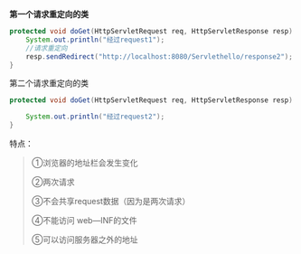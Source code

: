 **第一个请求重定向的类**

```java
protected void doGet(HttpServletRequest req, HttpServletResponse resp) throws ServletException, IOException {
    System.out.println("经过request1");
    //请求重定向
    resp.sendRedirect("http://localhost:8080/Servlethello/response2");
}
```

第二个请求重定向的类

```java
protected void doGet(HttpServletRequest req, HttpServletResponse resp) throws ServletException, IOException {

    System.out.println("经过request2");
}
```

特点：

> ①浏览器的地址栏会发生变化
>
> ②两次请求
>
> ③不会共享request数据（因为是两次请求）
>
> ④不能访问 web—INF的文件
>
> ⑤可以访问服务器之外的地址